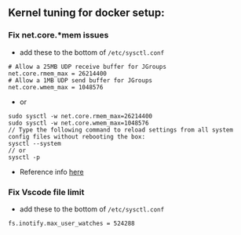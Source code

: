 ## Kernel tuning for docker setup:

### Fix net.core.*mem issues 

- add these to the bottom of `/etc/sysctl.conf`

```
# Allow a 25MB UDP receive buffer for JGroups
net.core.rmem_max = 26214400
# Allow a 1MB UDP send buffer for JGroups
net.core.wmem_max = 1048576
```

- or

```
sudo sysctl -w net.core.rmem_max=26214400
sudo sysctl -w net.core.wmem_max=1048576
// Type the following command to reload settings from all system config files without rebooting the box:
sysctl --system
// or
sysctl -p
```

- Reference info [here](https://www.cyberciti.biz/faq/reload-sysctl-conf-on-linux-using-sysctl/)

### Fix Vscode file limit 
- add these to the bottom of `/etc/sysctl.conf`

```
fs.inotify.max_user_watches = 524288
```
